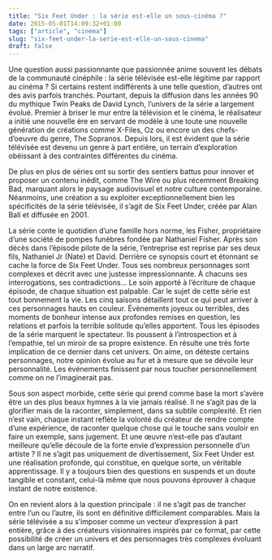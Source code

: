 ```yaml
---
title: "Six Feet Under : la série est-elle un sous-cinéma ?"
date: 2015-05-01T14:09:32+01:00
tags: ["article", "cinéma"]
slug: "six-feet-under-la-serie-est-elle-un-sous-cinema"
draft: false
---
```


Une question aussi passionnante que passionnée anime souvent les débats de la communauté cinéphile : la série télévisée est-elle légitime par rapport au cinéma ? Si certains restent indifférents à une telle question, d’autres ont des avis parfois tranchés. Pourtant, depuis la diffusion dans les années 90 du mythique Twin Peaks de David Lynch, l’univers de la série a largement évolué. Premier à briser le mur entre la télévision et le cinéma, le réalisateur a initié une nouvelle ère en servant de modèle à une toute une nouvelle génération de créations comme X-Files, Oz ou encore un des chefs-d’oeuvre du genre, The Sopranos. Depuis lors, il est évident que la série télévisée est devenu un genre à part entière, un terrain d’exploration obéissant à des contraintes différentes du cinéma.

De plus en plus de séries ont su sortir des sentiers battus pour innover et proposer un contenu inédit, comme The Wire ou plus récemment Breaking Bad, marquant alors le paysage audiovisuel et notre culture contemporaine. Néanmoins, une création a su exploiter exceptionnellement bien les spécificités de la série télévisée, il s’agit de Six Feet Under, créée par Alan Ball et diffusée en 2001.


La série conte le quotidien d’une famille hors norme, les Fisher, propriétaire d’une société de pompes funèbres fondée par Nathaniel Fisher. Après son décès dans l’épisode pilote de la série, l’entreprise est reprise par ses deux fils, Nathaniel Jr (Nate) et David. Derrière ce synopsis court et étonnant se cache la force de Six Feet Under. Tous ses nombreux personnages sont complexes et décrit avec une justesse impressionnante. À chacuns ses interrogations, ses contradictions… Le soin apporté à l’écriture de chaque épisode, de chaque situation est palpable. Car le sujet de cette série est tout bonnement la vie. Les cinq saisons détaillent tout ce qui peut arriver à ces personnages hauts en couleur. Évènements joyeux ou terribles, des moments de bonheur intense aux profondes remises en question, les relations et parfois la terrible solitude qu’elles apportent. Tous les épisodes de la série marquent le spectateur. Ils poussent à l’introspection et à l’empathie, tel un miroir de sa propre existence. En résulte une très forte implication de ce dernier dans cet univers. On aime, on déteste certains personnages, notre opinion évolue au fur et à mesure que se dévoile leur personnalité. Les événements finissent par nous toucher personnellement comme on ne l’imaginerait pas.


Sous son aspect morbide, cette série qui prend comme base la mort s’avère être un des plus beaux hymnes à la vie jamais réalisé. Il ne s’agit pas de la glorifier mais de la raconter, simplement, dans sa subtile complexité. Et rien n’est vain, chaque instant reflète la volonté du créateur de rendre compte d’une expérience, de raconter quelque chose qui le touche sans vouloir en faire un exemple, sans jugement. Et une œuvre n’est-elle pas d’autant meilleure qu’elle découle de la forte envie d’expression personnelle d’un artiste ? Il ne s’agit pas uniquement de divertissement, Six Feet Under est une réalisation profonde, qui constitue, en quelque sorte, un véritable apprentissage. Il y a toujours bien des questions en suspends et un doute tangible et constant, celui-là même que nous pouvons éprouver à chaque instant de notre existence.

On en revient alors à la question principale : il ne s’agit pas de trancher entre l’un ou l’autre, ils sont en définitive difficilement comparables. Mais la série télévisée a su s’imposer comme un vecteur d’expression à part entière, grâce à des créateurs visionnaires inspirés par ce format, par cette possibilité de créer un univers et des personnages très complexes évoluant dans un large arc narratif.
